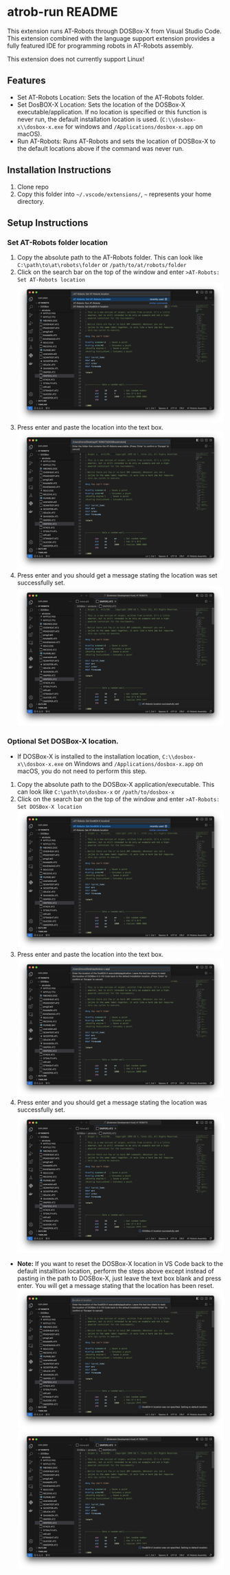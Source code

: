 # atrob-run README

This extension runs AT-Robots through DOSBox-X from Visual Studio Code. This extension combined with the language support extension provides a fully featured IDE for programming robots in AT-Robots assembly.

This extension does not currently support Linux!

## Features

- Set AT-Robots Location: Sets the location of the AT-Robots folder.
- Set DosBOX-X Location: Sets the location of the DOSBox-X executable/application. If no location is specified or this function is never run, the default installation location is used. (```C:\\dosbox-x\\dosbox-x.exe``` for windows and ```/Applications/dosbox-x.app``` on macOS).
 - Run AT-Robots: Runs AT-Robots and sets the location of DOSBox-X to the default locations above if the command was never run.

## Installation Instructions
1. Clone repo
2. Copy this folder into ```~/.vscode/extensions/```, ```~``` represents your home directory.

## Setup Instructions
### Set AT-Robots folder location
1. Copy the absolute path to the AT-Robots folder. This can look like ```C:\path\to\at\robots\folder``` or ```/path/to/at/robots/folder```
2. Click on the search bar on the top of the window and enter ```>AT-Robots: Set AT-Robots location``` ![Image of first step](images/setATRobLoc_Instructions/step1.png)
3. Press enter and paste the location into the text box. ![Image of second step](images/setATRobLoc_Instructions/step2.png)
4. Press enter and you should get a message stating the location was set successfully set. ![Image of second step](images/setATRobLoc_Instructions/step3.png)

### **Optional** Set DOSBox-X location.
- If DOSBox-X is installed to the installation location, ```C:\\dosbox-x\\dosbox-x.exe``` on Windows and ```/Applications/dosbox-x.app``` on macOS, you do not need to perform this step.
1. Copy the absolute path to the DOSBox-X application/executable. This can look like ```C:\path\to\dosbox-x``` or ```/path/to/dosbox-x```
2. Click on the search bar on the top of the window and enter ```>AT-Robots: Set DOSBox-X location``` ![Image of second step](images/setDosboxXLoc_instructions/step1.png)
3. Press enter and paste the location into the text box. ![Image of first step](images/setDosboxXLoc_instructions/step2.png)
4. Press enter and you should get a message stating the location was successfully set. ![Image of third step](images/setDosboxXLoc_instructions/step3.png)
- **Note:** If you want to reset the DOSBox-X location in VS Code back to the default installtion location, perform the steps above except instead of pasting in the path to DOSBox-X, just leave the text box blank and press enter. You will get a message stating that the location has been reset.  ![Image of blank text box](images/setDosboxXLoc_instructions/blankbox.png) ![Image of reset](images/setDosboxXLoc_instructions/reset.png)
